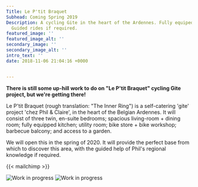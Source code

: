 ```yaml
---
Title: Le P'tit Braquet
Subhead: Coming Spring 2019
Description: A cycling Gite in the heart of the Ardennes. Fully equiped for cyclists.
  Guided rides if required.
featured_image: ''
featured_image_alt: ''
secondary_image: ''
secondary_image_alt: ''
intro_text: ''
date: 2018-11-06 21:04:16 +0000


---
```

**There is still some up-hill work to do on "Le P'tit Braquet" cycling Gite project, but we're getting there!**

Le P'tit Braquet (rough translation: "The Inner Ring") is a self-catering 'gite' project 'chez Phil & Claire', in the heart of the Belgian Ardennes. It will consist of three twin, en-suite bedrooms; spacious living-room + dining room; fully equipped kitchen; utility room; bike store + bike workshop; barbecue balcony; and access to a garden.

We will open this in the spring of 2020. It will provide the perfect base from which to discover this area, with the guided help of Phil's regional knowledge if required.

{{< mailchimp >}}

![Work in progress](/images/general/BRAQUET1.jpg)
![Work in progress](/images/general/BRAQUET2.jpg)
